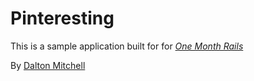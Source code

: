 # Pinteresting

This is a sample application built for for [*One Month Rails*](http://onemonthrails.com)

By [Dalton Mitchell](http://daltonmitchell.com)
